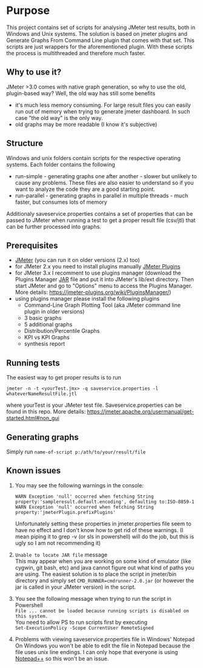 Purpose
=======
This project contains set of scripts for analysing JMeter test results, both in Windows and Unix systems. The solution is based on jmeter plugins and Generate Graphs From Command Line plugin that comes with that set. This scripts are just wrappers for the aforementioned plugin. With these scripts the process is multithreaded and therefore much faster.

Why to use it?
-------------
JMeter >3.0 comes with native graph generation, so why to use the old, plugin-based way? Well, the old way has still some benefits
* it's much less memory consuming. For large result files you can easily run out of memory when trying to generate jmeter dashboard. In such case "the old way" is the only way.
* old graphs may be more readable (I know it's subjective)

Structure
---------
Windows and unix folders contain scripts for the respective operating systems. Each folder contains the following
* run-simple - generating graphs one after another - slower but unlikely to cause any problems. These files are also easier to understand so if you want to analyze the code they are a good starting point.
* run-parallel - generating graphs in parallel in multiple threads - much faster, but consumes lots of memory   

Additionaly saveservice.properties contains a set of properties that can be passed to JMeter when running a test to get a proper result file (csv/jtl) that can be further processed into graphs.


Prerequisites
-------------
* [JMeter](https://jmeter.apache.org/download_jmeter.cgi) (you can run it on older versions (2.x) too)
* for JMeter 2.x you need to install plugins manually [JMeter Plugins](http://jmeter-plugins.org)
* for JMeter 3.x I recomment to use plugins manager (download the Plugins Manager [JAR](https://jmeter-plugins.org/get/) file and put it into JMeter's lib/ext directory. Then start JMeter and go to "Options" menu to access the Plugins Manager. More details: https://jmeter-plugins.org/wiki/PluginsManager/)
* using plugins manager please install the following plugins
  * Command-Line Graph Plotting Tool (aka JMeter command line plugin in older versions)
  * 3 basic graphs
  * 5 additional graphs
  * Distribution/Percentile Graphs
  * KPI vs KPI Graphs
  * synthesis report 

Running tests
-------------
The easiest way to get proper results is to run
```
jmeter -n -t <yourTest.jmx> -q saveservice.properties -l whateverNameResultFile.jtl
```
where yourTest is your JMeter test file. Saveservice.properties can be found in this repo.
More details: https://jmeter.apache.org/usermanual/get-started.html#non_gui

Generating graphs
-------------
Simply run `name-of-script p:/ath/to/your/result/file`

Known issues
---------------
1. You may see the following warnings in the console:

    ```
    WARN Exception 'null' occurred when fetching String property:'sampleresult.default.encoding', defaulting to:ISO-8859-1
    WARN Exception 'null' occurred when fetching String property:'jmeterPlugin.prefixPlugins'
    ```
    Unfortunately setting these properties in jmeter.properties file seem to have no effect and I don't know how to get rid of these warnings. (I mean piping it to grep -v (or sls in powershell) will do the job, but this is ugly so I am not recommending it)   

2. `Unable to locate JAR file` message   
This may appear when you are working on some kind of emulator (like cygwin, git bash, etc) and java cannot figure out what kind of paths you are using. The easiest solution is to place the script in jmeter/bin directory and simply set `CMD_RUNNER=cmdrunner-2.0.jar` (or however the jar is called in your JMeter version) in the script.   

3. You see the following message when trying to run the script in Powershell   
`File ... cannot be loaded because running scripts is disabled on this system.`   
You need to allow PS to run scripts first by executing   
`Set-ExecutionPolicy -Scope CurrentUser RemoteSigned`

4. Problems with viewing saveservice.properties file in Windows' Notepad   
On Windows you won't be able to edit the file in Notepad because the file uses unix line endings. I can only hope that everyone is using [Notepad++](https://notepad-plus-plus.org/) so this won't be an issue.

